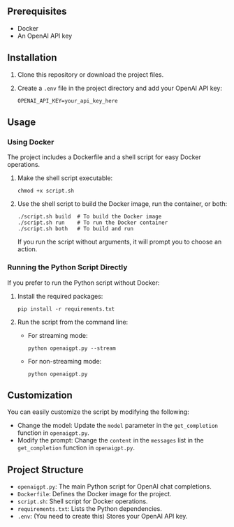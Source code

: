 ## Prerequisites

- Docker
- An OpenAI API key

## Installation

1. Clone this repository or download the project files.

2. Create a `.env` file in the project directory and add your OpenAI API key:

   ```
   OPENAI_API_KEY=your_api_key_here
   ```

## Usage

### Using Docker

The project includes a Dockerfile and a shell script for easy Docker operations.

1. Make the shell script executable:

   ```
   chmod +x script.sh
   ```

2. Use the shell script to build the Docker image, run the container, or both:

   ```
   ./script.sh build  # To build the Docker image
   ./script.sh run    # To run the Docker container
   ./script.sh both   # To build and run
   ```

   If you run the script without arguments, it will prompt you to choose an action.

### Running the Python Script Directly

If you prefer to run the Python script without Docker:

1. Install the required packages:

   ```
   pip install -r requirements.txt
   ```

2. Run the script from the command line:

   - For streaming mode:
     ```
     python openaigpt.py --stream
     ```

   - For non-streaming mode:
     ```
     python openaigpt.py
     ```

## Customization

You can easily customize the script by modifying the following:

- Change the model: Update the `model` parameter in the `get_completion` function in `openaigpt.py`.
- Modify the prompt: Change the `content` in the `messages` list in the `get_completion` function in `openaigpt.py`.

## Project Structure

- `openaigpt.py`: The main Python script for OpenAI chat completions.
- `Dockerfile`: Defines the Docker image for the project.
- `script.sh`: Shell script for Docker operations.
- `requirements.txt`: Lists the Python dependencies.
- `.env`: (You need to create this) Stores your OpenAI API key.